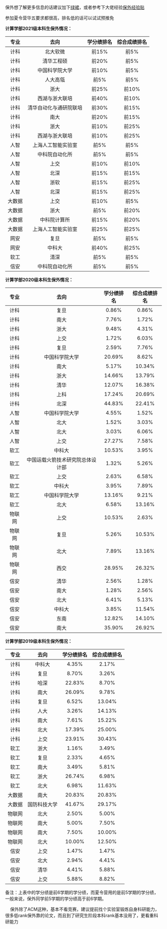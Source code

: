 

保外想了解更多信息的话建议加下[绿裙](https://github.com/CS-BAOYAN)，或者参考下大佬经验[保外经验贴](https://csbaoyan.top/%E4%BF%9D%E7%A0%94%E7%BB%8F%E9%AA%8C%E8%B4%B4/%E6%80%BB%E8%A7%88/)

参加夏令营华五要求都很高，排名低的话可以试试预推免

**计算学部2021级本科生保外情况：**

| **专业** | **去向** | **学分绩排名** | **综合成绩排名** |
|:--------:|:--------:|:----------:|:--------:|
| 计科 | 北大软微 | 前15%| 前5%|
| 计科 | 清华工程硕 | 前20%| 前5%|
| 计科 | 中国科学院大学  | 前10%| 前5%|
| 计科 | 人大高瓴 |前5% | 前5%|
| 计科 | 浙大 | 前25%| 前10%|
| 计科 | 西湖与浙大联培 | 前40%| 前10%|
| 计科 | 清华自动化与通研院联培 | 前30%| 前15%|
| 计科 | 南大  | 前20%| 前15%|
| 计科 |  浙大 | 前10%| 前25%|
| 计科 | 西湖与浙大联培 | 前10%| 前25%|
| 人智 | 上海人工智能实验室 |前5% | 前5%|
| 人智 | 中科院自动化所 | 前5% | 前5% |
| 人智 | 上交 | 前10% | 前10%|
| 人智 | 北深 | 前15%| 前15%|
| 人智 | 浙软 | 前15%|前25% |
| 人智 | 北深 | 前15%| 前25%|
| 大数据 | 上交 | 前10%| 前5%|
| 大数据 |  浙大 | 前5%| 前20%|
| 大数据 | 中科院计算所 |前15% |前20% |
| 大数据 | 上海人工智能实验室 |前25% |前25% |
| 网安 | 复旦 | 前5%| 前5%|
| 网安 | 中科大 | 前40%| 前25%|
| 软工 |  清深 | 前5%| 前5%|
| 信安 | 中科院自动化所 |前5% | 前5% |

**计算学部2020级本科生保外情况：**

| 专业             | 去向           | 学分绩排名 | 综合成绩排名 |
| :--------: | :--------:|:--------: | :--------: |
| 计科 | 复旦           | 0.86%      | 0.86%    |
| 计科 | 南大           | 7.76%      | 1.72%    |
| 计科 | 浙大           | 9.48%      | 4.31%    |
| 计科 | 上交           | 1.72%      | 6.03%    |
| 计科| 复旦           | 2.59%      | 7.76%    |
| 计科 | 中国科学院大学 | 20.69%     | 8.62%    |
| 计科 | 南大           | 5.17%      | 10.34%   |
| 计科 | 浙大           | 14.66%     | 13.79%   |
| 计科 | 清华           | 12.07%     | 16.38%   |
| 计科 | 上科           | 17.24%     | 20.69%   |
| 计科 | 北深           | 44.83%     | 22.41%   |
| 人智         | 中国科学院大学 | 4.55%      | 1.52%    |
| 人智         | 北大           | 1.52%      | 3.03%    |
| 人智         | 北大           | 3.03%      | 6.06%    |
| 人智         | 上交           | 27.27%     | 7.58%    |
| 软工         | 中科大         | 10.53%     | 3.95%    |
| 软工         | 中国运载火箭技术研究院总体设计部       | 1.32%      | 5.26%    |
| 软工        | 上交           | 2.63%      | 6.58%    |
| 软工        | 中科大         | 3.95%      | 7.89%    |
| 软工        | 中国科学院大学 | 13.16%     | 9.21%    |
| 软工        | 北大           | 6.58%      | 13.16%   |
| 物联网      | 上交           | 10.53%     | 2.63%    |
| 物联网     | 复旦           | 5.26%      | 10.53%   |
| 物联网      | 北大           | 7.89%      | 13.16%   |
| 物联网      | 西交           | 28.95%     | 26.32%   |
| 信安         | 清华           | 2.56%      | 1.28%    |
| 信安       | 南大           | 1.28%      | 2.56%    |
| 信安        | 北大           | 6.41%      | 5.13%    |
| 信安         | 中科大         | 3.85%      | 11.54%   |
| 信安         | 东南           | 12.82%     | 14.10%   |
| 信安         | 南大           | 35.90%     | 26.92%   |

**计算学部2019级本科生保外情况：**

| 专业   | 去向     | 学分绩排名 | 综合成绩排名 |
|  :--------: |  :--------:|  :--------: |  :--------: |
| 计科   | 中科大   | 4.35%      | 2.17%        |
| 计科   | 复旦     | 8.70%      | 3.26%        |
| 计科   | 哈深     | 22.83%     | 8.70%        |
| 计科   | 南大     | 26.09%     | 9.78%        |
| 计科   | 复旦     | 6.52%      | 13.04%       |
| 计科   | 人大     | 3.26%      | 14.13%       |
| 计科   | 南大     | 7.61%      | 15.22%       |
| 计科   | 北大     | 17.39%     | 25.00%       |
| 计科   | 上交     | 23.91%     | 30.43%       |
| 软工   | 浙大     | 1.16%      | 3.49%        |
| 软工   | 复旦     | 2.33%      | 4.65%        |
| 软工   | 南大     | 3.49%      | 5.81%        |
| 软工   | 浙大     | 26.74%     | 6.98%        |
| 软工   | 北大     | 6.98%      | 11.63%       |
| 大数据 | 南大     | 20.83%     | 20.83%       |
| 大数据 | 国防科技大学 | 41.67%     | 29.17%       |
| 物联网 | 北大     | 2.50%      | 5.00%        |
| 物联网 | 南大     | 5.00%      | 7.50%        |
| 物联网 | 南大     | 7.50%      | 10.00%       |
| 物联网 | 北大     | 10.00%     | 12.50%       |
| 信安   | 上交     | 1.47%      | 1.47%        |
| 信安   | 北大     | 2.94%      | 4.41%        |
| 信安   | 清华     | 4.41%      | 5.88%        |
| 信安   | 上交     | 5.88%      | 8.82%        |

备注：上表中的学分绩是前6学期的学分绩，而夏令营用的是前5学期的学分绩，一般来说，保外同学前5学期的学分绩高于前6学期。
     
&nbsp;&nbsp;&nbsp;&nbsp;保外除了ACM这种，基本不看竞赛，建议提前找个实验室锻炼自身科研能力，很多低rank保外靠的论文，而且到了研究生阶段本科rank基本没用了，更看重科研能力


